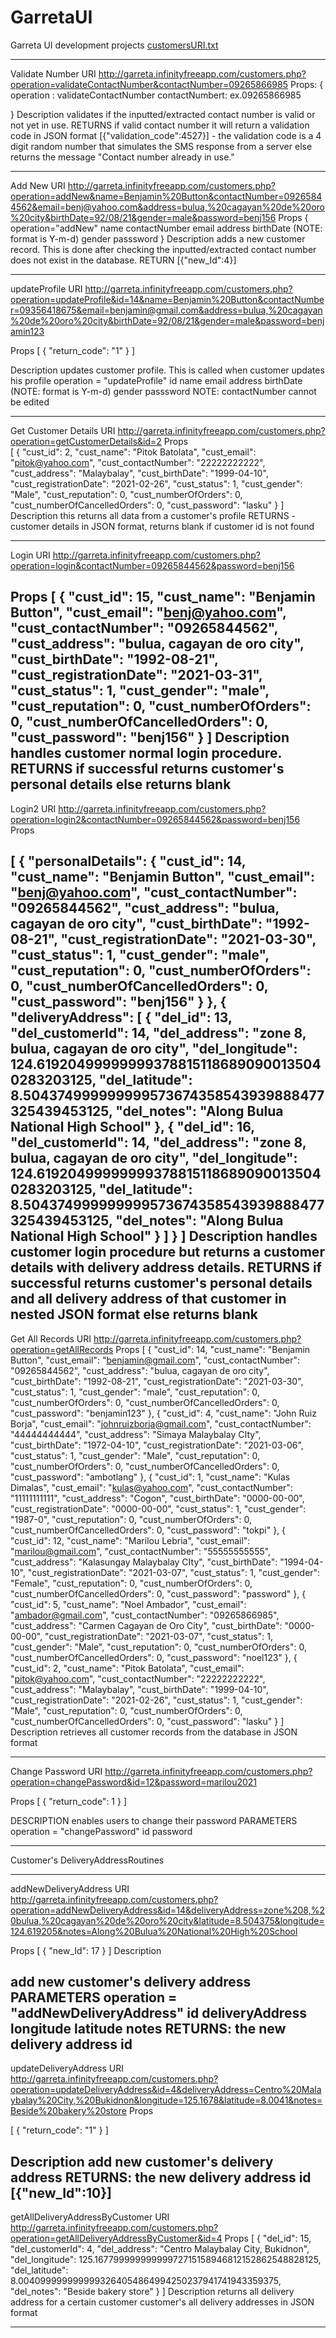 # GarretaUI
Garreta UI development projects
[customersURI.txt](https://github.com/FrankeeAl/GarretaUI/files/6242064/customersURI.txt)

----------------------------------------------------------------------------------
Validate Number
URI
http://garreta.infinityfreeapp.com/customers.php?operation=validateContactNumber&contactNumber=09265866985
Props:
{
	operation : validateContactNumber
	contactNumbert: ex.09265866985

}
Description
validates if the inputted/extracted contact number is valid or not yet in use.
RETURNS
		if valid contact number 
			it will return a validation code in JSON format
					[{"validation_code":4527}]
			- the validation code is a 4 digit random number that simulates the SMS response from a server
		else
			returns the message "Contact number already in use." 

------------------------------------------------------------------------------------
Add New
URI
http://garreta.infinityfreeapp.com/customers.php?operation=addNew&name=Benjamin%20Button&contactNumber=09265844562&email=benj@yahoo.com&address=bulua,%20cagayan%20de%20oro%20city&birthDate=92/08/21&gender=male&password=benj156
Props {
	operation="addNew"
		name
		contactNumber
		email
		address
		birthDate (NOTE: format is Y-m-d)
		gender
		passsword
}
Description
adds a new customer record. This is done after checking the inputted/extracted contact number does not exist in the database.
RETURN
			[{"new_Id":4}]

------------------------------------------------------------------------------------
updateProfile
URI
http://garreta.infinityfreeapp.com/customers.php?operation=updateProfile&id=14&name=Benjamin%20Button&contactNumber=09356418675&email=benjamin@gmail.com&address=bulua,%20cagayan%20de%20oro%20city&birthDate=92/08/21&gender=male&password=benjamin123

Props
[
  {
    "return_code": "1"
  }
]

Description
updates customer profile. This is called when customer updates his profile
	operation = "updateProfile"
		id
		name
		email
		address
		birthDate (NOTE: format is Y-m-d)
		gender
		passsword
		NOTE: contactNumber cannot be edited

------------------------------------------------------------------------------------
Get Customer Details
URI
http://garreta.infinityfreeapp.com/customers.php?operation=getCustomerDetails&id=2
Props	
[
  {
    "cust_id": 2,
    "cust_name": "Pitok Batolata",
    "cust_email": "pitok@yahoo.com",
    "cust_contactNumber": "22222222222",
    "cust_address": "Malaybalay",
    "cust_birthDate": "1999-04-10",
    "cust_registrationDate": "2021-02-26",
    "cust_status": 1,
    "cust_gender": "Male",
    "cust_reputation": 0,
    "cust_numberOfOrders": 0,
    "cust_numberOfCancelledOrders": 0,
    "cust_password": "lasku"
  }
]
Description
this returns all data from a customer's profile
RETURNS
		- customer details in JSON format, returns blank if customer id is not found 

------------------------------------------------------------------------------------

Login
URI
http://garreta.infinityfreeapp.com/customers.php?operation=login&contactNumber=09265844562&password=benj156

Props
[
  {
    "cust_id": 15,
    "cust_name": "Benjamin Button",
    "cust_email": "benj@yahoo.com",
    "cust_contactNumber": "09265844562",
    "cust_address": "bulua, cagayan de oro city",
    "cust_birthDate": "1992-08-21",
    "cust_registrationDate": "2021-03-31",
    "cust_status": 1,
    "cust_gender": "male",
    "cust_reputation": 0,
    "cust_numberOfOrders": 0,
    "cust_numberOfCancelledOrders": 0,
    "cust_password": "benj156"
  }
]
Description
handles customer normal login procedure.	
RETURNS
		if successful
			returns customer's personal details
		else
			returns blank
------------------------------------------------------------------------------------

Login2
URI
http://garreta.infinityfreeapp.com/customers.php?operation=login2&contactNumber=09265844562&password=benj156
Props 

[
  {
    "personalDetails": {
      "cust_id": 14,
      "cust_name": "Benjamin Button",
      "cust_email": "benj@yahoo.com",
      "cust_contactNumber": "09265844562",
      "cust_address": "bulua, cagayan de oro city",
      "cust_birthDate": "1992-08-21",
      "cust_registrationDate": "2021-03-30",
      "cust_status": 1,
      "cust_gender": "male",
      "cust_reputation": 0,
      "cust_numberOfOrders": 0,
      "cust_numberOfCancelledOrders": 0,
      "cust_password": "benj156"
    }
  },
  {
    "deliveryAddress": [
      {
        "del_id": 13,
        "del_customerId": 14,
        "del_address": "zone 8, bulua, cagayan de oro city",
        "del_longitude": 124.619204999999993788151186890900135040283203125,
        "del_latitude": 8.504374999999999573674358543939888477325439453125,
        "del_notes": "Along Bulua National High School"
      },
      {
        "del_id": 16,
        "del_customerId": 14,
        "del_address": "zone 8, bulua, cagayan de oro city",
        "del_longitude": 124.619204999999993788151186890900135040283203125,
        "del_latitude": 8.504374999999999573674358543939888477325439453125,
        "del_notes": "Along Bulua National High School"
      }
    ]
  }
]
Description
handles customer login procedure but returns a customer details with delivery address details.
RETURNS
		if successful
			returns customer's personal details and all delivery address of that customer in nested JSON format
		else
			returns blank
------------------------------------------------------------------------------------
Get All Records
URI
http://garreta.infinityfreeapp.com/customers.php?operation=getAllRecords
Props
[
  {
    "cust_id": 14,
    "cust_name": "Benjamin Button",
    "cust_email": "benjamin@gmail.com",
    "cust_contactNumber": "09265844562",
    "cust_address": "bulua, cagayan de oro city",
    "cust_birthDate": "1992-08-21",
    "cust_registrationDate": "2021-03-30",
    "cust_status": 1,
    "cust_gender": "male",
    "cust_reputation": 0,
    "cust_numberOfOrders": 0,
    "cust_numberOfCancelledOrders": 0,
    "cust_password": "benjamin123"
  },
  {
    "cust_id": 4,
    "cust_name": "John Ruiz Borja",
    "cust_email": "johnruizborja@gmail.com",
    "cust_contactNumber": "44444444444",
    "cust_address": "Simaya Malaybalay CIty",
    "cust_birthDate": "1972-04-10",
    "cust_registrationDate": "2021-03-06",
    "cust_status": 1,
    "cust_gender": "Male",
    "cust_reputation": 0,
    "cust_numberOfOrders": 0,
    "cust_numberOfCancelledOrders": 0,
    "cust_password": "ambotlang"
  },
  {
    "cust_id": 1,
    "cust_name": "Kulas Dimalas",
    "cust_email": "kulas@yahoo.com",
    "cust_contactNumber": "11111111111",
    "cust_address": "Cogon",
    "cust_birthDate": "0000-00-00",
    "cust_registrationDate": "0000-00-00",
    "cust_status": 1,
    "cust_gender": "1987-0",
    "cust_reputation": 0,
    "cust_numberOfOrders": 0,
    "cust_numberOfCancelledOrders": 0,
    "cust_password": "tokpi"
  },
  {
    "cust_id": 12,
    "cust_name": "Marilou Lebria",
    "cust_email": "marilou@gmail.com",
    "cust_contactNumber": "55555555555",
    "cust_address": "Kalasungay Malaybalay CIty",
    "cust_birthDate": "1994-04-10",
    "cust_registrationDate": "2021-03-07",
    "cust_status": 1,
    "cust_gender": "Female",
    "cust_reputation": 0,
    "cust_numberOfOrders": 0,
    "cust_numberOfCancelledOrders": 0,
    "cust_password": "password"
  },
  {
    "cust_id": 5,
    "cust_name": "Noel Ambador",
    "cust_email": "ambador@gmail.com",
    "cust_contactNumber": "09265866985",
    "cust_address": "Carmen Cagayan de Oro City",
    "cust_birthDate": "0000-00-00",
    "cust_registrationDate": "2021-03-07",
    "cust_status": 1,
    "cust_gender": "Male",
    "cust_reputation": 0,
    "cust_numberOfOrders": 0,
    "cust_numberOfCancelledOrders": 0,
    "cust_password": "noel123"
  },
  {
    "cust_id": 2,
    "cust_name": "Pitok Batolata",
    "cust_email": "pitok@yahoo.com",
    "cust_contactNumber": "22222222222",
    "cust_address": "Malaybalay",
    "cust_birthDate": "1999-04-10",
    "cust_registrationDate": "2021-02-26",
    "cust_status": 1,
    "cust_gender": "Male",
    "cust_reputation": 0,
    "cust_numberOfOrders": 0,
    "cust_numberOfCancelledOrders": 0,
    "cust_password": "lasku"
  }
]
Description
retrieves all customer records from the database in JSON format

------------------------------------------------------------------------------------
Change Password
URI
http://garreta.infinityfreeapp.com/customers.php?operation=changePassword&id=12&password=marilou2021

Props
[
  {
    "return_code": 1
  }
]

DESCRIPTION
	enables users to change their password
PARAMETERS
	operation = "changePassword"
	id
	password

------------------------------------------------------------------------------------

Customer's DeliveryAddressRoutines

------------------------------------------------------------------------------------
addNewDeliveryAddress
URI
http://garreta.infinityfreeapp.com/customers.php?operation=addNewDeliveryAddress&id=14&deliveryAddress=zone%208,%20bulua,%20cagayan%20de%20oro%20city&latitude=8.504375&longitude=124.619205&notes=Along%20Bulua%20National%20High%20School

Props
[
  {
    "new_Id": 17
  }
]
Description

add new customer's delivery address
PARAMETERS
		operation = "addNewDeliveryAddress"
		id
		deliveryAddress
		longitude
		latitude
		notes
RETURNS:
	the new delivery address id 
------------------------------------------------------------------------------------
updateDeliveryAddress
URI
http://garreta.infinityfreeapp.com/customers.php?operation=updateDeliveryAddress&id=4&deliveryAddress=Centro%20Malaybalay%20City,%20Bukidnon&longitude=125.1678&latitude=8.0041&notes=Beside%20bakery%20store
Props

[
  {
    "return_code": "1"
  }
]

Description
add new customer's delivery address
RETURNS:
	the new delivery address id 
	[{"new_Id":10}]
-------------------------------------------------------------------------------------
getAllDeliveryAddressByCustomer
URI
http://garreta.infinityfreeapp.com/customers.php?operation=getAllDeliveryAddressByCustomer&id=4
Props
[
  {
    "del_id": 15,
    "del_customerId": 4,
    "del_address": "Centro Malaybalay City, Bukidnon",
    "del_longitude": 125.16779999999999972715158946812152862548828125,
    "del_latitude": 8.0040999999999993264054864994250237941741943359375,
    "del_notes": "Beside bakery store"
  }
]
Description
returns all delivery address for a certain customer
customer's all delivery addresses in JSON format

-------------------------------------------------------------------------------------
